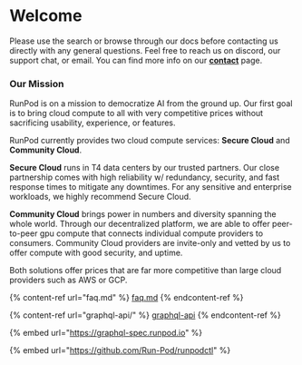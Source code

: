 # Welcome

Please use the search or browse through our docs before contacting us directly with any general questions. Feel free to reach us on discord, our support chat, or email. You can find more info on our [**contact**](https://www.runpod.io/contact) page.

### **Our Mission**

RunPod is on a mission to democratize AI from the ground up. Our first goal is to bring cloud compute to all with very competitive prices without sacrificing usability, experience, or features.

RunPod currently provides two cloud compute services: **Secure Cloud** and **Community Cloud**.

**Secure Cloud** runs in T4 data centers by our trusted partners. Our close partnership comes with high reliability w/ redundancy, security, and fast response times to mitigate any downtimes. For any sensitive and enterprise workloads, we highly recommend Secure Cloud.

**Community Cloud** brings power in numbers and diversity spanning the whole world. Through our decentralized platform, we are able to offer peer-to-peer gpu compute that connects individual compute providers to consumers. Community Cloud providers are invite-only and vetted by us to offer compute with good security, and uptime.

Both solutions offer prices that are far more competitive than large cloud providers such as AWS or GCP.



{% content-ref url="faq.md" %}
[faq.md](faq.md)
{% endcontent-ref %}

{% content-ref url="graphql-api/" %}
[graphql-api](graphql-api/)
{% endcontent-ref %}

{% embed url="https://graphql-spec.runpod.io" %}

{% embed url="https://github.com/Run-Pod/runpodctl" %}

